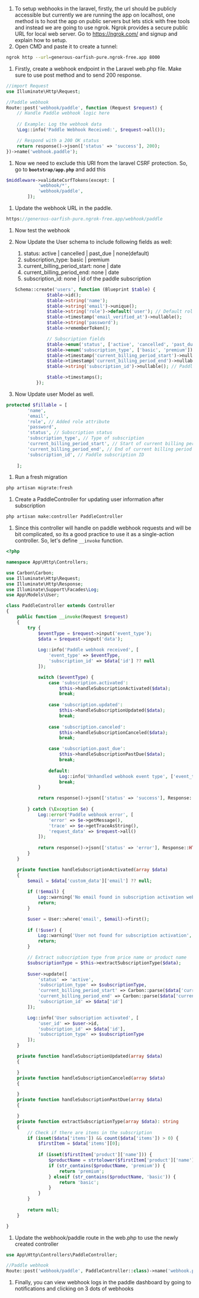 1. To setup webhooks in the laravel, firstly, the url should be publicly accessible but currently we are running the app on localhost, one method is to host the app on public servers but lets stick with free tools and instead we are going to use ngrok. Ngrok provides a secure public URL for local web server. Go to https://ngrok.com/ and signup and explain how to setup.
2. Open CMD and paste it to create a tunnel:

```bash
ngrok http --url=generous-oarfish-pure.ngrok-free.app 8000
```

1. Firstly, create a webhook endpoint in the Laravel web.php file. Make sure to use post method and to send 200 response.

```php
//import Request
use Illuminate\Http\Request;

//Paddle webhook
Route::post('webhook/paddle', function (Request $request) {
    // Handle Paddle webhook logic here
    
    // Example: Log the webhook data
    \Log::info('Paddle Webhook Received:', $request->all());

    // Respond with a 200 OK status
    return response()->json(['status' => 'success'], 200);
})->name('webhook.paddle');
```

1. Now we need to exclude this URI from the laravel CSRF protection. So, go to **`bootstrap/app.php`** and add this

```php
$middleware->validateCsrfTokens(except: [
            'webhook/*',
            'webhook/paddle',
        ]);
```

1. Update the webhook URL in the paddle.

```php
https://generous-oarfish-pure.ngrok-free.app/webhook/paddle
```

1. Now test the webhook
2. Now Update the User schema to include following fields as well:
    1. status: active | cancelled | past_due | none(default)
    2. subscription_type: basic | premium
    3. current_billing_period_start: none | date
    4. current_billing_period_end: none | date
    5. subscription_id: none | id of the paddle subscription
    
    ```php
    Schema::create('users', function (Blueprint $table) {
                $table->id();
                $table->string('name');
                $table->string('email')->unique();
                $table->string('role')->default('user'); // Default role for new users
                $table->timestamp('email_verified_at')->nullable();
                $table->string('password');
                $table->rememberToken();
    
                // Subscription fields
                $table->enum('status', ['active', 'cancelled', 'past_due', 'none'])->default('none');
                $table->enum('subscription_type', ['basic', 'premium'])->nullable();
                $table->timestamp('current_billing_period_start')->nullable();
                $table->timestamp('current_billing_period_end')->nullable();
                $table->string('subscription_id')->nullable(); // Paddle subscription ID
    
                $table->timestamps();
            });
    ```
    
3. Now Update user Model as well.

```php
protected $fillable = [
        'name',
        'email',
        'role', // Added role attribute
        'password',
        'status', // Subscription status
        'subscription_type', // Type of subscription
        'current_billing_period_start', // Start of current billing period
        'current_billing_period_end', // End of current billing period
        'subscription_id', // Paddle subscription ID
        
    ];
```

1. Run a fresh migration

```bash
php artisan migrate:fresh
```

1. Create a PaddleController for updating user information after subscription

```bash
php artisan make:controller PaddleController
```

1. Since this controller will handle on paddle webhook requests and will be bit complicated, so its a good practice to use it as a single-action controller. So, let's define `__invoke` function.

```php
<?php

namespace App\Http\Controllers;

use Carbon\Carbon;
use Illuminate\Http\Request;
use Illuminate\Http\Response;
use Illuminate\Support\Facades\Log;
use App\Models\User;

class PaddleController extends Controller
{
    public function __invoke(Request $request)
    {
        try {
            $eventType = $request->input('event_type');
            $data = $request->input('data');
            
            Log::info('Paddle webhook received', [
                'event_type' => $eventType,
                'subscription_id' => $data['id'] ?? null
            ]);

            switch ($eventType) {
                case 'subscription.activated':
                    $this->handleSubscriptionActivated($data);
                    break;
                    
                case 'subscription.updated':
                    $this->handleSubscriptionUpdated($data);
                    break;
                    
                case 'subscription.canceled':
                    $this->handleSubscriptionCanceled($data);
                    break;

                case 'subscription.past_due':
                    $this->handleSubscriptionPastDue($data);
                    break;
                    
                default:
                    Log::info('Unhandled webhook event type', ['event_type' => $eventType]);
                    break;
            }

            return response()->json(['status' => 'success'], Response::HTTP_OK);
            
        } catch (\Exception $e) {
            Log::error('Paddle webhook error', [
                'error' => $e->getMessage(),
                'trace' => $e->getTraceAsString(),
                'request_data' => $request->all()
            ]);
            
            return response()->json(['status' => 'error'], Response::HTTP_INTERNAL_SERVER_ERROR);
        }
    }

    private function handleSubscriptionActivated(array $data)
    {
        $email = $data['custom_data']['email'] ?? null;
        
        if (!$email) {
            Log::warning('No email found in subscription activation webhook', ['data' => $data]);
            return;
        }

        $user = User::where('email', $email)->first();
        
        if (!$user) {
            Log::warning('User not found for subscription activation', ['email' => $email]);
            return;
        }

        // Extract subscription type from price name or product name
        $subscriptionType = $this->extractSubscriptionType($data);
        
        $user->update([
            'status' => 'active',
            'subscription_type' => $subscriptionType,
            'current_billing_period_start' => Carbon::parse($data['current_billing_period']['starts_at']),
            'current_billing_period_end' => Carbon::parse($data['current_billing_period']['ends_at']),
            'subscription_id' => $data['id']
        ]);

        Log::info('User subscription activated', [
            'user_id' => $user->id,
            'subscription_id' => $data['id'],
            'subscription_type' => $subscriptionType
        ]);
    }

    private function handleSubscriptionUpdated(array $data)
    {

    }
    private function handleSubscriptionCanceled(array $data)
    {

    }
    private function handleSubscriptionPastDue(array $data)
    {

    }
    private function extractSubscriptionType(array $data): string
    {
        // Check if there are items in the subscription
        if (isset($data['items']) && count($data['items']) > 0) {
            $firstItem = $data['items'][0];
            
            if (isset($firstItem['product']['name'])) {
                $productName = strtolower($firstItem['product']['name']);
                if (str_contains($productName, 'premium')) {
                    return 'premium';
                } elseif (str_contains($productName, 'basic')) {
                    return 'basic';
                }
            }
        }
        
        return null;
    }

}

```

1. Update the webhook/paddle route in the web.php to use the newly created controller

```php
use App\Http\Controllers\PaddleController;

//Paddle webhook
Route::post('webhook/paddle', PaddleController::class)->name('webhook.paddle');

```

1. Finally, you can view webhook logs in the paddle dashboard by going to notifications and clicking on 3 dots of webhooks
